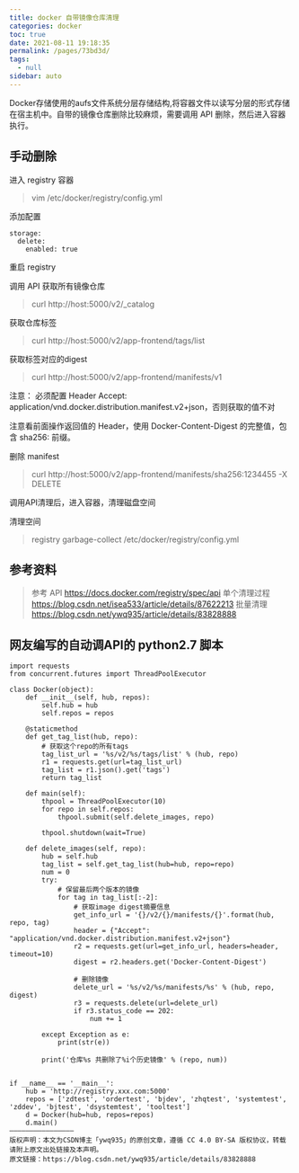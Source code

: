 ```yaml
---
title: docker 自带镜像仓库清理
categories: docker
toc: true
date: 2021-08-11 19:18:35
permalink: /pages/73bd3d/
tags: 
  - null
sidebar: auto
---
```


Docker存储使用的aufs文件系统分层存储结构,将容器文件以读写分层的形式存储在宿主机中。自带的镜像仓库删除比较麻烦，需要调用 API 删除，然后进入容器执行。


## 手动删除

进入 registry 容器

> vim /etc/docker/registry/config.yml

添加配置

```
storage:
  delete:
    enabled: true
```

重启 registry

调用 API 获取所有镜像仓库 

> curl http://host:5000/v2/_catalog

获取仓库标签

> curl http://host:5000/v2/app-frontend/tags/list

获取标签对应的digest

> curl http://host:5000/v2/app-frontend/manifests/v1

注意： 必须配置 Header Accept: application/vnd.docker.distribution.manifest.v2+json，否则获取的值不对

注意看前面操作返回值的 Header，使用 Docker-Content-Digest 的完整值，包含 sha256: 前缀。

删除 manifest 

> curl http://host:5000/v2/app-frontend/manifests/sha256:1234455 -X DELETE

调用API清理后，进入容器，清理磁盘空间

清理空间

> registry garbage-collect /etc/docker/registry/config.yml

## 参考资料

> 参考 API https://docs.docker.com/registry/spec/api
> 单个清理过程 https://blog.csdn.net/isea533/article/details/87622213
> 批量清理 https://blog.csdn.net/ywq935/article/details/83828888

## 网友编写的自动调API的 python2.7 脚本

```
import requests
from concurrent.futures import ThreadPoolExecutor

class Docker(object):
    def __init__(self, hub, repos):
        self.hub = hub
        self.repos = repos

    @staticmethod
    def get_tag_list(hub, repo):
        # 获取这个repo的所有tags
        tag_list_url = '%s/v2/%s/tags/list' % (hub, repo)
        r1 = requests.get(url=tag_list_url)
        tag_list = r1.json().get('tags')
        return tag_list

    def main(self):
        thpool = ThreadPoolExecutor(10)
        for repo in self.repos:
            thpool.submit(self.delete_images, repo)

        thpool.shutdown(wait=True)

    def delete_images(self, repo):
        hub = self.hub
        tag_list = self.get_tag_list(hub=hub, repo=repo)
        num = 0
        try:
            # 保留最后两个版本的镜像
            for tag in tag_list[:-2]:
                # 获取image digest摘要信息
                get_info_url = '{}/v2/{}/manifests/{}'.format(hub, repo, tag)
                header = {"Accept": "application/vnd.docker.distribution.manifest.v2+json"}
                r2 = requests.get(url=get_info_url, headers=header, timeout=10)
                digest = r2.headers.get('Docker-Content-Digest')

                # 删除镜像
                delete_url = '%s/v2/%s/manifests/%s' % (hub, repo, digest)
                r3 = requests.delete(url=delete_url)
                if r3.status_code == 202:
                    num += 1

        except Exception as e:
            print(str(e))

        print('仓库%s 共删除了%i个历史镜像' % (repo, num))


if __name__ == '__main__':
    hub = 'http://registry.xxx.com:5000'
    repos = ['zdtest', 'ordertest', 'bjdev', 'zhqtest', 'systemtest', 'zddev', 'bjtest', 'dsystemtest', 'tooltest']
    d = Docker(hub=hub, repos=repos)
    d.main()
————————————————
版权声明：本文为CSDN博主「ywq935」的原创文章，遵循 CC 4.0 BY-SA 版权协议，转载请附上原文出处链接及本声明。
原文链接：https://blog.csdn.net/ywq935/article/details/83828888
```